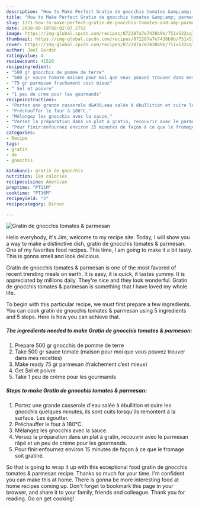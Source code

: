```yaml
---
description: "How to Make Perfect Gratin de gnocchis tomates &amp;amp; parmesan"
title: "How to Make Perfect Gratin de gnocchis tomates &amp;amp; parmesan"
slug: 1771-how-to-make-perfect-gratin-de-gnocchis-tomates-and-amp-parmesan
date: 2020-09-19T08:02:07.275Z
image: https://img-global.cpcdn.com/recipes/872287a7e7438b9b/751x532cq70/gratin-de-gnocchis-tomates-parmesan-photo-principale-de-la-recette.jpg
thumbnail: https://img-global.cpcdn.com/recipes/872287a7e7438b9b/751x532cq70/gratin-de-gnocchis-tomates-parmesan-photo-principale-de-la-recette.jpg
cover: https://img-global.cpcdn.com/recipes/872287a7e7438b9b/751x532cq70/gratin-de-gnocchis-tomates-parmesan-photo-principale-de-la-recette.jpg
author: Joel Gordon
ratingvalue: 4
reviewcount: 41520
recipeingredient:
- "500 gr gnocchis de pomme de terre"
- "500 gr sauce tomate maison pour moi que vous pouvez trouver dans mes recettes"
- "75 gr parmesan frachement cest mieux"
- " Sel et poivre"
- "1 peu de crme pour les gourmands"
recipeinstructions:
- "Portez une grande casserole d&#39;eau salée à ébullition et cuire les gnocchis quelques minutes, ils sont cuits lorsqu&#39;ils remontent à la surface. Les égoutter."
- "Préchauffer le four à 180°C."
- "Mélangez les gnocchis avec la sauce."
- "Versez la préparation dans un plat à gratin, recouvrir avec le parmesan râpé et un peu de crème pour les gourmands."
- "Pour finir:enfournez environ 15 minutes de façon à ce que le fromage soit gratiné."
categories:
- Recipe
tags:
- gratin
- de
- gnocchis

katakunci: gratin de gnocchis 
nutrition: 184 calories
recipecuisine: American
preptime: "PT11M"
cooktime: "PT36M"
recipeyield: "2"
recipecategory: Dinner

---
```



![Gratin de gnocchis tomates &amp; parmesan](https://img-global.cpcdn.com/recipes/872287a7e7438b9b/751x532cq70/gratin-de-gnocchis-tomates-parmesan-photo-principale-de-la-recette.jpg)

Hello everybody, it's Jim, welcome to my recipe site. Today, I will show you a way to make a distinctive dish, gratin de gnocchis tomates &amp; parmesan. One of my favorites food recipes. This time, I am going to make it a bit tasty. This is gonna smell and look delicious.



Gratin de gnocchis tomates &amp; parmesan is one of the most favored of recent trending meals on earth. It is easy, it is quick, it tastes yummy. It is appreciated by millions daily. They're nice and they look wonderful. Gratin de gnocchis tomates &amp; parmesan is something that I have loved my whole life.


To begin with this particular recipe, we must first prepare a few ingredients. You can cook gratin de gnocchis tomates &amp; parmesan using 5 ingredients and 5 steps. Here is how you can achieve that.

<!--inarticleads1-->

##### The ingredients needed to make Gratin de gnocchis tomates &amp; parmesan:

1. Prepare 500 gr gnocchis de pomme de terre
1. Take 500 gr sauce tomate (maison pour moi que vous pouvez trouver dans mes recettes)
1. Make ready 75 gr parmesan (fraîchement c’est mieux)
1. Get  Sel et poivre
1. Take 1 peu de crème pour les gourmands




<!--inarticleads2-->

##### Steps to make Gratin de gnocchis tomates &amp; parmesan:

1. Portez une grande casserole d&#39;eau salée à ébullition et cuire les gnocchis quelques minutes, ils sont cuits lorsqu&#39;ils remontent à la surface. Les égoutter.
1. Préchauffer le four à 180°C.
1. Mélangez les gnocchis avec la sauce.
1. Versez la préparation dans un plat à gratin, recouvrir avec le parmesan râpé et un peu de crème pour les gourmands.
1. Pour finir:enfournez environ 15 minutes de façon à ce que le fromage soit gratiné.




So that is going to wrap it up with this exceptional food gratin de gnocchis tomates &amp; parmesan recipe. Thanks so much for your time. I'm confident you can make this at home. There is gonna be more interesting food at home recipes coming up. Don't forget to bookmark this page in your browser, and share it to your family, friends and colleague. Thank you for reading. Go on get cooking!
